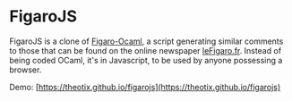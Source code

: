 FigaroJS
========

FigaroJS is a clone of [Figaro-Ocaml](https://github.com/Amanite/figarocaml), a script generating similar comments to those that can be found on the online newspaper [leFigaro.fr](http://lefigaro.fr).
Instead of being coded OCaml, it's in Javascript, to be used by anyone possessing a browser.

Demo: [https://theotix.github.io/figarojs](https://theotix.github.io/figarojs)